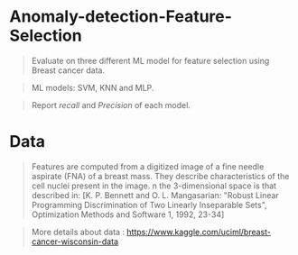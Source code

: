 # Anomaly-detection-Feature-Selection
> Evaluate on three different ML model for feature selection using Breast cancer data.

> ML models: SVM, KNN and MLP.

> Report *recall* and *Precision* of each model.

# Data
> Features are computed from a digitized image of a fine needle aspirate (FNA) of a breast mass. They describe characteristics of the cell nuclei present in the image.
n the 3-dimensional space is that described in: [K. P. Bennett and O. L. Mangasarian: "Robust Linear Programming Discrimination of Two Linearly Inseparable Sets", Optimization Methods and Software 1, 1992, 23-34]

> More details about data : https://www.kaggle.com/uciml/breast-cancer-wisconsin-data
